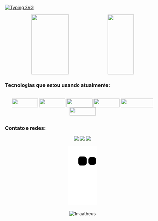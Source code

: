     
 [![Typing SVG](https://readme-typing-svg.herokuapp.com/?color=5E96D6&size=35&center=true&vCenter=true&width=1000&lines=Olá,+Meu+nome+é+Matheus.;Bem-Vindos!+)](https://git.io/typing-svg)
  
 <div align="center">
   <img width="49%" height="195px" src="https://github-readme-stats.vercel.app/api?username=1Maatheus&show_icons=true&theme=onedark"/>
   <img width="41%" height="195px" src="https://github-readme-stats.vercel.app/api/top-langs/?username=1Maatheus&layout=compact&theme=onedark"/>
 </div>
    
 ### Tecnologias que estou usando atualmente:
    
<div align="center" style="display: inline_block"><br>
  <img align="center" height="28" width="85" src="https://img.shields.io/badge/HTML5-E34F26?style=for-the-badge&logo=html5&logoColor=white">
  <img align="center" height="28" width="85" src="https://img.shields.io/badge/CSS3-1572B6?style=for-the-badge&logo=css3&logoColor=white">
  <img align="center" height="28" width="85" src="https://img.shields.io/badge/JavaScript-F7DF1E?style=for-the-badge&logo=javascript&logoColor=black">
    <img align="center" height="28" width="85" src="https://img.shields.io/badge/Sass-CC6699?style=for-the-badge&logo=sass&logoColor=white">
  <img align="center" height="28" width="105" src="https://img.shields.io/badge/Visual_Studio_Code-0078D4?style=for-the-badge&logo=visual%20studio%20code&logoColor=white">
  <img align="center" height="28" width="85" src="https://img.shields.io/badge/GIT-E44C30?style=for-the-badge&logo=git&logoColor=white">
</div>

##

### Contato e redes:
<div align="center">
  <a href="https://instagram.com/matheus.1910" target="_blank"><img src="https://img.shields.io/badge/-Instagram-%23E4405F?style=for-the-badge&logo=instagram&logoColor=white" target="_blank"></a>
  <a href = "mailto:matheusoliveira7227@gmail.com"><img src="https://img.shields.io/badge/Gmail-D14836?style=for-the-badge&logo=gmail&logoColor=white" target="_blank"></a>
  <a href="https://www.linkedin.com/in/matheus-oliveira-monteiro-3a5b8925a/" target="_blank"><img src="https://img.shields.io/badge/-LinkedIn-%230077B5?style=for-the-badge&logo=linkedin&logoColor=white" target="_blank"></a> 

  ![Snake animation](https://github.com/1Maatheus/1Maatheus/blob/output/github-contribution-grid-snake.svg)

</div>

<p align="center"><img align="center" src="https://github-readme-streak-stats.herokuapp.com/?user=1maatheus&theme=dark" alt="1maatheus" /></p>
  

